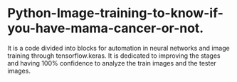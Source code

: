# Python-Image-training-to-know-if-you-have-mama-cancer-or-not.
It is a code divided into blocks for automation in neural networks and image training through tensorflow.keras. It is dedicated to improving the stages and having 100% confidence to analyze the train images and the tester images.
